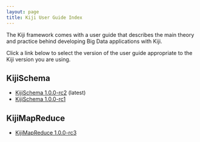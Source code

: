 ```yaml
---
layout: page
title: Kiji User Guide Index
---
```


The Kiji framework comes with a user guide that describes the main
theory and practice behind developing Big Data applications with Kiji.

Click a link below to select the version of the user guide appropriate
to the Kiji version you are using.

## KijiSchema
* [KijiSchema 1.0.0-rc2]({{site.userguide_url}}/schema/1.0.0-rc2/kiji-schema-overview/) (latest)
* [KijiSchema 1.0.0-rc1]({{site.userguide_url}}/schema/1.0.0-rc1/kiji-schema-overview/)

## KijiMapReduce

* [KijiMapReduce 1.0.0-rc3]({{site.userguide_url}}/mapreduce/1.0.0-rc3/kiji-mapreduce-overview/)
